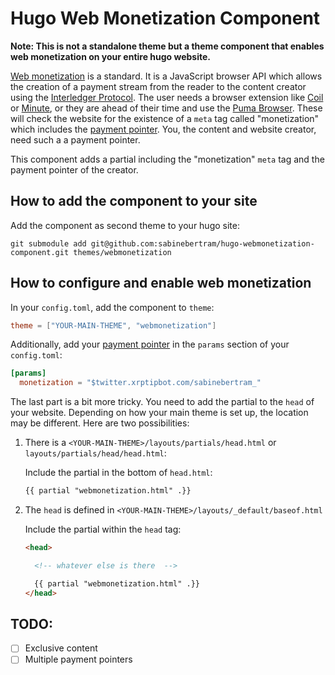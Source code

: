 # Hugo Web Monetization Component

**Note: This is not a standalone theme but a theme component that enables web monetization on your entire hugo website.**

[Web monetization](https://webmonetization.org/) is a standard. It is a JavaScript browser API which allows the creation of a payment stream from the reader to the content creator using the [Interledger Protocol](https://interledger.org/). The user needs a browser extension like [Coil](https://coil.com/) or [Minute](https://github.com/interledgerjs/minute), or they are ahead of their time and use the [Puma Browser](https://www.pumabrowser.com/). These will check the website for the existence of a `meta` tag called "monetization" which includes the [payment pointer](https://paymentpointers.org/). You, the content and website creator, need such a a payment pointer.

This component adds a partial including the "monetization" `meta` tag and the payment pointer of the creator.

## How to add the component to your site

Add the component as second theme to your hugo site:
```
git submodule add git@github.com:sabinebertram/hugo-webmonetization-component.git themes/webmonetization
```

## How to configure and enable web monetization

In your `config.toml`, add the component to `theme`:
```toml
theme = ["YOUR-MAIN-THEME", "webmonetization"]
```

Additionally, add your [payment pointer](https://paymentpointers.org/) in the `params` section of your `config.toml`:
```toml
[params]
  monetization = "$twitter.xrptipbot.com/sabinebertram_"
```

The last part is a bit more tricky. You need to add the partial to the `head` of your website. Depending on how your main theme is set up, the location may be different. Here are two possibilities:

1. There is a `<YOUR-MAIN-THEME>/layouts/partials/head.html` or `layouts/partials/head/head.html`:

    Include the partial in the bottom of `head.html`:
    ```html
    {{ partial "webmonetization.html" .}}
    ```

2. The `head` is defined in `<YOUR-MAIN-THEME>/layouts/_default/baseof.html`

    Include the partial within the `head` tag:
    ```html
    <head>

      <!-- whatever else is there  -->

      {{ partial "webmonetization.html" .}}
    </head>
    ```

## TODO:
- [ ] Exclusive content
- [ ] Multiple payment pointers